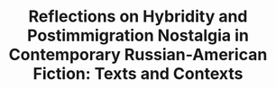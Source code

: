 ---
title: Reflections on Hybridity and Postimmigration Nostalgia in Contemporary Russian-American Fiction&#58; Texts and Contexts
institute: Paper presented in an International Seminar on "Thinking and Feeling in a Foreign Language&#58; Narratives from Foreign Languages, Cultures and Societies through Cross Cultural Perspectives" organized by Dept. of Foreign Languages, Tezpur Univeristy
year: 17 March, 2023
---